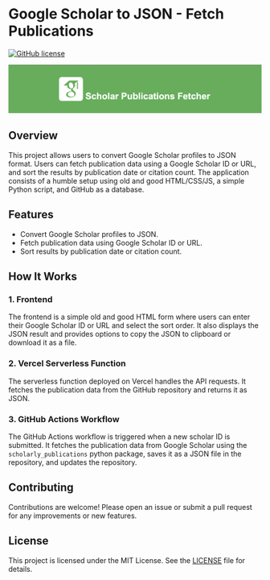 
# Google Scholar to JSON - Fetch Publications

[![GitHub license](https://img.shields.io/github/license/ezefranca/google-scholar)](https://github.com/ezefranca/google-scholar/blob/main/LICENSE)

![Fetcher](logo.png)

## Overview

This project allows users to convert Google Scholar profiles to JSON format. Users can fetch publication data using a Google Scholar ID or URL, and sort the results by publication date or citation count. The application consists of a humble setup using old and good HTML/CSS/JS, a simple Python script, and GitHub as a database.

## Features

- Convert Google Scholar profiles to JSON.
- Fetch publication data using Google Scholar ID or URL.
- Sort results by publication date or citation count.

## How It Works

### 1. Frontend

The frontend is a simple old and good HTML form where users can enter their Google Scholar ID or URL and select the sort order. It also displays the JSON result and provides options to copy the JSON to clipboard or download it as a file.

### 2. Vercel Serverless Function

The serverless function deployed on Vercel handles the API requests. It fetches the publication data from the GitHub repository and returns it as JSON.

### 3. GitHub Actions Workflow

The GitHub Actions workflow is triggered when a new scholar ID is submitted. It fetches the publication data from Google Scholar using the `scholarly_publications` python package, saves it as a JSON file in the repository, and updates the repository.

## Contributing

Contributions are welcome! Please open an issue or submit a pull request for any improvements or new features.

## License

This project is licensed under the MIT License. See the [LICENSE](LICENSE) file for details.

